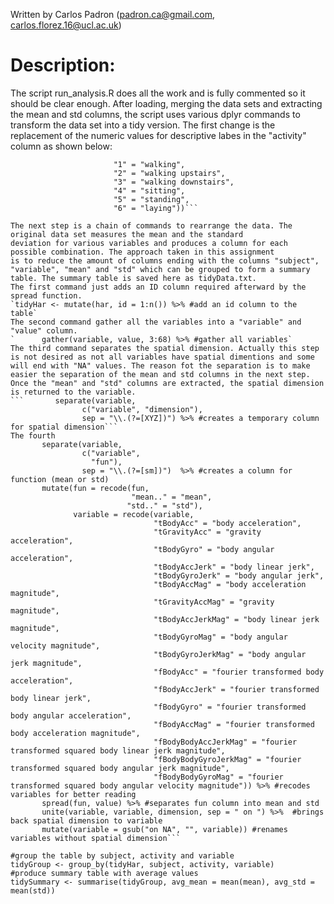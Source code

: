 Written by Carlos Padron (padron.ca@gmail.com, carlos.florez.16@ucl.ac.uk)

# Description:
The script run_analysis.R does all the work and is fully commented so it should be clear enough. 
After loading, merging the data sets and extracting the mean and std columns, 
the script uses various dplyr commands to transform the data set into a tidy version.
The first change is the replacement of the numeric values for descriptive labes in the "activity" column as shown below:

```har <- mutate(har, activity = recode(activity, 
                       "1" = "walking",
                       "2" = "walking upstairs",
                       "3" = "walking downstairs",
                       "4" = "sitting",
                       "5" = "standing",
                       "6" = "laying"))```
                 
The next step is a chain of commands to rearrange the data. The original data set measures the mean and the standard 
deviation for various variables and produces a column for each possible combination. The approach taken in this assignment
is to reduce the amount of columns ending with the columns "subject", "variable", "mean" and "std" which can be grouped to form a summary table. The summary table is saved here as tidyData.txt.
The first command just adds an ID column required afterward by the spread function.
`tidyHar <- mutate(har, id = 1:n()) %>% #add an id column to the table`
The second command gather all the variables into a "variable" and "value" column.
`      gather(variable, value, 3:68) %>% #gather all variables`
The third command separates the spatial dimension. Actually this step is not desired as not all variables have spatial dimentions and some will end with "NA" values. The reason fot the separation is to make easier the separation of the mean and std columns in the next step. Once the "mean" and "std" columns are extracted, the spatial dimension is returned to the variable.
```       separate(variable,
                c("variable", "dimension"),
                sep = "\\.(?=[XYZ])") %>% #creates a temporary column for spatial dimension```
The fourth 
       separate(variable,
                c("variable",
                  "fun"),
                sep = "\\.(?=[sm])")  %>% #creates a column for function (mean or std) 
       mutate(fun = recode(fun,
                           "mean.." = "mean",
                          "std.." = "std"),
              variable = recode(variable,
                                "tBodyAcc" = "body acceleration",
                                "tGravityAcc" = "gravity acceleration",
                                "tBodyGyro" = "body angular acceleration",
                                "tBodyAccJerk" = "body linear jerk",
                                "tBodyGyroJerk" = "body angular jerk",
                                "tBodyAccMag" = "body acceleration magnitude",
                                "tGravityAccMag" = "gravity magnitude",
                                "tBodyAccJerkMag" = "body linear jerk magnitude",
                                "tBodyGyroMag" = "body angular velocity magnitude",
                                "tBodyGyroJerkMag" = "body angular jerk magnitude",
                                "fBodyAcc" = "fourier transformed body acceleration",
                                "fBodyAccJerk" = "fourier transformed body linear jerk",
                                "fBodyGyro" = "fourier transformed body angular acceleration",
                                "fBodyAccMag" = "fourier transformed body acceleration magnitude",
                                "fBodyBodyAccJerkMag" = "fourier transformed squared body linear jerk magnitude",
                                "fBodyBodyGyroJerkMag" = "fourier transformed squared body angular jerk magnitude",
                                "fBodyBodyGyroMag" = "fourier transformed squared body angular velocity magnitude")) %>% #recodes variables for better reading
       spread(fun, value) %>% #separates fun column into mean and std 
       unite(variable, variable, dimension, sep = " on ") %>%  #brings back spatial dimension to variable
       mutate(variable = gsub("on NA", "", variable)) #renames variables without spatial dimension```

#group the table by subject, activity and variable
tidyGroup <- group_by(tidyHar, subject, activity, variable) 
#produce summary table with average values
tidySummary <- summarise(tidyGroup, avg_mean = mean(mean), avg_std = mean(std))
